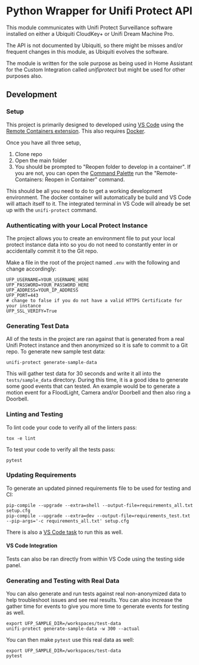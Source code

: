 # Python Wrapper for Unifi Protect API

This module communicates with Unifi Protect Surveillance software installed on either a Ubiquiti CloudKey+ or Unifi Dream Machine Pro.

The API is not documented by Ubiquiti, so there might be misses and/or frequent changes in this module, as Ubiquiti evolves the software.

The module is written for the sole purpose as being used in Home Assistant for the Custom Integration called *unifiprotect* but might be used for other purposes also.

## Development

### Setup

This project is primarily designed to developed using [VS Code](https://code.visualstudio.com/) using the [Remote Containers extension](https://marketplace.visualstudio.com/items?itemName=ms-vscode-remote.remote-containers). This also requires [Docker](https://docs.docker.com/get-docker/).

Once you have all three setup,

1. Clone repo
2. Open the main folder
3. You should be prompted to "Reopen folder to develop in a container". If you are not, you can open the [Command Palette](https://code.visualstudio.com/docs/getstarted/userinterface#_command-palette) run the "Remote-Containers: Reopen in Container" command.

This should be all you need to do to get a working development environment. The docker container will automatically be build and VS Code will attach itself to it. The integrated terminal in VS Code will already be set up with the `unifi-protect` command.

### Authenticating with your Local Protect Instance

The project allows you to create an environment file to put your local protect instance data into so you do not need to constantly enter in or accidentally commit it to the Git repo.

Make a file in the root of the project named `.env` with the following and change accordingly:

```
UFP_USERNAME=YOUR_USERNAME_HERE
UFP_PASSWORD=YOUR_PASSWORD_HERE
UFP_ADDRESS=YOUR_IP_ADDRESS
UFP_PORT=443
# change to false if you do not have a valid HTTPS Certificate for your instance
UFP_SSL_VERIFY=True
```

### Generating Test Data

All of the tests in the project are ran against that is generated from a real Unifi Protect instance and then anonymized so it is safe to commit to a Git repo. To generate new sample test data:

```
unifi-protect generate-sample-data
```

This will gather test data for 30 seconds and write it all into the `tests/sample_data` directory. During this time, it is a good idea to generate some good events that can tested. An example would be to generate a motion event for a FloodLight, Camera and/or Doorbell and then also ring a Doorbell.

### Linting and Testing

To lint code your code to verify all of the linters pass:

```
tox -e lint
```

To test your code to verify all the tests pass:

```
pytest
```

### Updating Requirements

To generate an updated pinned requirements file to be used for testing and CI:

```
pip-compile --upgrade --extra=shell --output-file=requirements_all.txt setup.cfg
pip-compile --upgrade --extra=dev --output-file=requirements_test.txt --pip-args='-c requirements_all.txt' setup.cfg
```

There is also a [VS Code task](https://code.visualstudio.com/Docs/editor/tasks) to run this as well.

#### VS Code Integration

Tests can also be ran directly from within VS Code using the testing side panel.

### Generating and Testing with Real Data

You can also generate and run tests against real non-anonymized data to help troubleshoot issues and see real results. You can also increase the gather time for events to give you more time to generate events for testing as well.

```
export UFP_SAMPLE_DIR=/workspaces/test-data
unifi-protect generate-sample-data -w 300 --actual
```

You can then make `pytest` use this real data as well:

```
export UFP_SAMPLE_DIR=/workspaces/test-data
pytest
```
